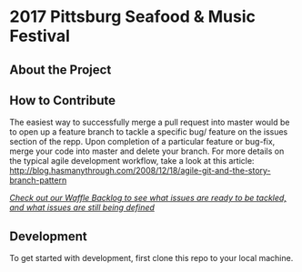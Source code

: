 # 2017 Pittsburg Seafood & Music Festival

## About the Project

## How to Contribute
The easiest way to successfully merge a pull request into master would be to open up a feature branch to tackle a specific bug/ feature on the issues section of the repp. Upon completion of a particular feature or bug-fix, merge your code into master and delete your branch. For more details on the typical agile development workflow, take a look at this article: http://blog.hasmanythrough.com/2008/12/18/agile-git-and-the-story-branch-pattern

*[Check out our Waffle Backlog to see what issues are ready to be tackled, and what issues are still being defined](http://waffle.io/sfbrigade/stop-violence)*

## Development
To get started with development, first clone this repo to your local machine.
